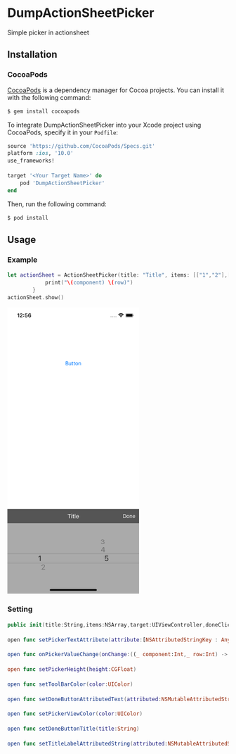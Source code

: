 # DumpActionSheetPicker
Simple picker in actionsheet

## Installation

### CocoaPods

[CocoaPods](https://cocoapods.org) is a dependency manager for Cocoa projects. You can install it with the following command:

```bash
$ gem install cocoapods
```

To integrate DumpActionSheetPicker into your Xcode project using CocoaPods, specify it in your `Podfile`:

```ruby
source 'https://github.com/CocoaPods/Specs.git'
platform :ios, '10.0'
use_frameworks!

target '<Your Target Name>' do
    pod 'DumpActionSheetPicker'
end
```

Then, run the following command:

```bash
$ pod install
```

## Usage

### Example
```swift
let actionSheet = ActionSheetPicker(title: "Title", items: [["1","2"],["3","4","5"]], target: self) { (component, row) in
            print("\(component) \(row)")
        }
actionSheet.show()
```
<img src="https://github.com/Amornthep/DumpActionSheetPicker/blob/master/Simulator%20Screen%20Shot%20-%20iPhone%20X%20-%202018-07-24%20at%2012.56.59.png" width="300">

### Setting
```swift
public init(title:String,items:NSArray,target:UIViewController,doneClick: @escaping (Int,Int) -> ()) 

open func setPickerTextAttribute(attribute:[NSAttributedStringKey : Any])
    
open func onPickerValueChange(onChange:((_ component:Int,_ row:Int) -> ())?)
    
open func setPickerHeight(height:CGFloat)
    
open func setToolBarColor(color:UIColor)
    
open func setDoneButtonAttributedText(attributed:NSMutableAttributedString)
    
open func setPickerViewColor(color:UIColor)
    
open func setDoneButtonTitle(title:String)
    
open func setTitleLabelAttributedString(attributed:NSMutableAttributedString)
```
